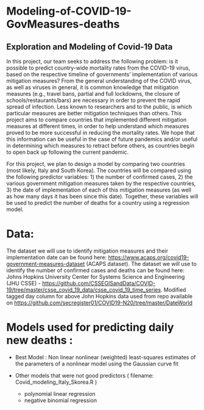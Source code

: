 # Modeling-of-COVID-19-GovMeasures-deaths

## Exploration and Modeling of Covid-19 Data

In this project, our team seeks to address the following problem: is it possible to predict country-wide mortality rates from the COVID-19 virus, based on the respective timeline of governments’ implementation of various mitigation measures? From the general understanding of the COVID virus, as well as viruses in general, it is common knowledge that mitigation measures (e.g., travel bans, partial and full lockdowns, the closure of schools/restaurants/bars) are necessary in order to prevent the rapid spread of infection. Less known to researchers and to the public, is which particular measures are better mitigation techniques than others. This project aims to compare countries that implemented different mitigation measures at different times, in order to help understand which measures proved to be more successful in reducing the mortality rates. We hope that this information can be useful in the case of future pandemics and/or useful in determining which measures to retract before others, as countries begin to open back up following the current pandemic. 

For this project, we plan to design a model by comparing two countries (most likely, Italy and South Korea). The countries will be compared using the following predictor variables: 1) the number of confirmed cases, 2) the various government mitigation measures taken by the respective countries, 3) the date of implementation of each of this mitigation measures (as well as how many days it has been since this date). Together, these variables will be used to predict the number of deaths for a country using a regression model. 

# Data: 
The dataset we will use to identify mitigation measures and their implementation date can be found here: https://www.acaps.org/covid19-government-measures-dataset (ACAPS dataset). 
The dataset we will use to identify the number of confirmed cases and deaths can be found here: Johns Hopkins University Center for Systems Science and Engineering (JHU CSSE) - https://github.com/CSSEGISandData/COVID-19/tree/master/csse_covid_19_data/csse_covid_19_time_series. Modified tagged day column for above John Hopkins data used from repo available on https://github.com/secregister01/COVID19-N20/tree/master/DateWorld

# Models used for predicting daily new deaths :

- Best Model : Non linear nonlinear (weighted) least-squares estimates of the parameters of a nonlinear model using the Gaussian curve fit

- Other models that were not good predictors ( filename: Covid_modeling_Italy_Skorea.R )
    - polynomial linear regression
    - negative binomial regression

